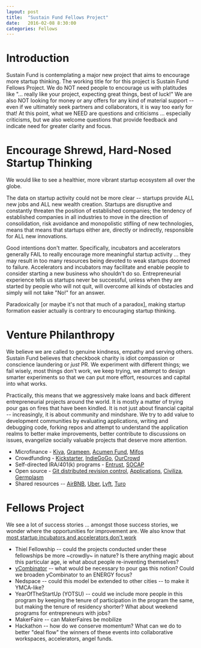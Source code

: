 ```yaml
---
layout: post
title:  "Sustain Fund Fellows Project"
date:   2016-02-08 8:30:00
categories: Fellows
---
```

# Introduction
Sustain Fund is contemplating a major new project that aims to encourage more startup thinking.  The working title for for this project is Sustain Fund Fellows Project.  We do NOT need people to encourage us with platitudes like "... really like your project, expecting great things, best of luck!"  We are also NOT looking for money or any offers for any kind of material support -- even if we ultimately seek partners and collaborators, it is way too early for that!  At this point, what we NEED are questions and criticisms ... especially criticisms, but we also welcome questions that provide feedback and indicate need for greater clarity and focus.

# Encourage Shrewd, Hard-Nosed Startup Thinking

We would like to see a healthier, more vibrant startup ecosystem all over the globe.  

The data on startup activity could not be more clear -- startups provide ALL new jobs and ALL new wealth creation.  Startups are disruptive and constantly threaten the position of established companies; the tendency of established companies in all industries to move in the direction of consolidation, risk avoidance and monopolistic stifling of new technologies, means that means that startups either are, directly or indirectly, responsible for ALL new innovations.

Good intentions don't matter.  Specifically, incubators and accelerators generally FAIL to really encourage more meaningful startup activity ... they may result in too many resources being devoted to weak startups doomed to failure.  Accelerators and incubators may facilitate and enable people to consider starting a new business who shouldn't do so.  Entrepreneurial experience tells us startups never be successful, unless when they are started by people who will not quit, will overcome all kinds of obstacles and simply will not take "No!" for an answer.  

Paradoxically [or maybe it's not that much of a paradox], making startup formation easier actually is contrary to encouraging startup thinking.

# Venture Philanthropy
We believe we are called to genuine kindness, empathy and serving others.  Sustain Fund believes that checkbook charity is idiot compassion or conscience laundering or *just* PR.  We experiment with different things; we fail wisely, most things don't work, we keep trying, we attempt to design smarter experiments so that we can put more effort, resources and capital into what works.

Practically, this means that we aggressively make loans and back different entrepreneurial projects around the world. It is mostly a matter of trying pour gas on fires that have been kindled. It is not just about financial capital -- increasingly, it is about community and mindshare. We try to add value to development communities by evaluating applications, writing and debugging code, forking repos and attempt to understand the application realms to better make improvements, better contribute to discussions on issues, evangelize socially valuable projects that deserve more attention.  

* Microfinance - [Kiva](https://fellowsblog.kiva.org/), [Grameen](http://www.grameenfoundation.org/jobs/grameen-foundation-fellow), [Acumen Fund](http://acumen.org/blog/fellows/), [Mifos](http://mifos.org/)
* Crowdfunding - [Kickstarter](https://www.krowdster.co/backer-directory), [IndieGoGo](https://www.indiegogo.com/partners/kiva), [OurCrowd](http://blog.ourcrowd.com/)
* Self-directed IRA/401(k) programs - [Entrust](http://www.theentrustgroup.com/learning-center), [SOCAP](http://socialcapitalmarkets.net/)
* Open source - [Git distributed revision control](https://github.com/blog), [Applications](http://aosabook.org/en/index.html), [Civiliza](http://opensourceecology.org/), [Germplasm](http://opengermplasm.info/)
* Shared resources -- [AirBNB](http://blog.airbnb.com/), [Uber](https://devblog.uber.com/), [Lyft](http://blog.lyft.com/), [Turo](https://turo.com/how-turo-works)

# Fellows Project

We see a lot of success stories ... amongst those success stories, we wonder where the opportunities for improvement are.  We also know that [most startup incubators and accelerators don't work](http://thenextweb.com/insider/2015/05/18/why-startup-incubators-dont-work/#gref)

* Thiel Fellowship -- could the projects conducted under these fellowships be more ~crowdly~ in nature? Is there anything magic about this particular age, ie what about people re-inventing themselves?  
* [yCombinator](http://www.ycombinator.com/faq/) -- what would be necessary to pour gas this notion?  Could we broaden yCombinator to an ENERGY focus?
* Nedspace -- could this model be extended to other cities -- to make it YMCA-like?
* YearOfTheStartUp (YOTSU) -- could we include more people in this program by keeping the tenure of participation in the program the same, but making the tenure of residency shorter?  What about weekend programs for entrepreneurs with jobs?
* MakerFaire -- can MakerFaires be mobilize
* Hackathon -- how do we conserve momentum?  What can we do to better "deal flow" the winners of these events into collaborative workspaces, accelerators, angel funds.
